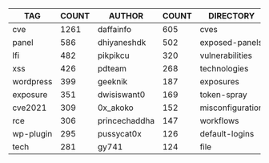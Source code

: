 |    TAG    | COUNT |    AUTHOR     | COUNT |    DIRECTORY     | COUNT | SEVERITY | COUNT |  TYPE   | COUNT |
|-----------|-------|---------------|-------|------------------|-------|----------|-------|---------|-------|
| cve       |  1261 | daffainfo     |   605 | cves             |  1257 | info     |  1350 | http    |  3511 |
| panel     |   586 | dhiyaneshdk   |   502 | exposed-panels   |   594 | high     |   929 | file    |    76 |
| lfi       |   482 | pikpikcu      |   320 | vulnerabilities  |   481 | medium   |   750 | network |    50 |
| xss       |   426 | pdteam        |   268 | technologies     |   266 | critical |   425 | dns     |    17 |
| wordpress |   399 | geeknik       |   187 | exposures        |   252 | low      |   207 |         |       |
| exposure  |   351 | dwisiswant0   |   169 | token-spray      |   206 | unknown  |     6 |         |       |
| cve2021   |   309 | 0x_akoko      |   152 | misconfiguration |   206 |          |       |         |       |
| rce       |   306 | princechaddha |   147 | workflows        |   187 |          |       |         |       |
| wp-plugin |   295 | pussycat0x    |   126 | default-logins   |    99 |          |       |         |       |
| tech      |   281 | gy741         |   124 | file             |    76 |          |       |         |       |
